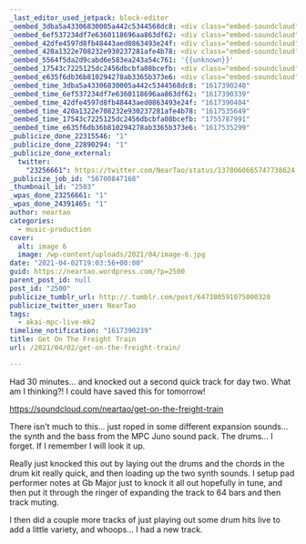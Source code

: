 ```yaml
---
_last_editor_used_jetpack: block-editor
_oembed_3dba5a43306830005a442c5344568dc8: <div class="embed-soundcloud"><iframe title="Get On The Freight Train by NearTao" width="500" height="400" scrolling="no" frameborder="no" src="https://w.soundcloud.com/player/?visual=true&url=https%3A%2F%2Fapi.soundcloud.com%2Ftracks%2F1021168297&show_artwork=true&maxwidth=500&maxheight=750&dnt=1"></iframe></div>
_oembed_6ef537234df7e6360118696aa863df62: <div class="embed-soundcloud"><iframe title="Damn Fool by NearTao" width="500" height="400" scrolling="no" frameborder="no" src="https://w.soundcloud.com/player/?visual=true&url=https%3A%2F%2Fapi.soundcloud.com%2Ftracks%2F1020694858&show_artwork=true&maxwidth=500&maxheight=750&dnt=1"></iframe></div>
_oembed_42dfe4597d8fb48443aed0863493e24f: <div class="embed-soundcloud"><iframe title="Spring Is Here by NearTao" width="500" height="400" scrolling="no" frameborder="no" src="https://w.soundcloud.com/player/?visual=true&url=https%3A%2F%2Fapi.soundcloud.com%2Ftracks%2F1021015936&show_artwork=true&maxwidth=500&maxheight=750&dnt=1"></iframe></div>
_oembed_420a1322e708232e930237281afe4b78: <div class="embed-soundcloud"><iframe title="Where My Boys by NearTao" width="500" height="400" scrolling="no" frameborder="no" src="https://w.soundcloud.com/player/?visual=true&url=https%3A%2F%2Fapi.soundcloud.com%2Ftracks%2F1021593961&show_artwork=true&maxwidth=500&maxheight=750&dnt=1"></iframe></div>
_oembed_5564f5da2d9cabd6e583ea243a54c761: '{{unknown}}'
_oembed_17543c7225125dc2456dbcbfa08bcefb: <div class="embed-soundcloud"><iframe title="Get On The Freight Train by NearTao" width="750" height="400" scrolling="no" frameborder="no" src="https://w.soundcloud.com/player/?visual=true&url=https%3A%2F%2Fapi.soundcloud.com%2Ftracks%2F1021168297&show_artwork=true&maxheight=1000&maxwidth=750"></iframe></div>
_oembed_e635f6db36b810294278ab3365b373e6: <div class="embed-soundcloud"><iframe title="MPC Forums BB 278 - Bahia Destiny by NearTao" width="500" height="400" scrolling="no" frameborder="no" src="https://w.soundcloud.com/player/?visual=true&url=https%3A%2F%2Fapi.soundcloud.com%2Ftracks%2F822495652&show_artwork=true&maxwidth=500&maxheight=750&dnt=1"></iframe></div>
_oembed_time_3dba5a43306830005a442c5344568dc8: "1617390240"
_oembed_time_6ef537234df7e6360118696aa863df62: "1617390339"
_oembed_time_42dfe4597d8fb48443aed0863493e24f: "1617390404"
_oembed_time_420a1322e708232e930237281afe4b78: "1617535649"
_oembed_time_17543c7225125dc2456dbcbfa08bcefb: "1755787991"
_oembed_time_e635f6db36b810294278ab3365b373e6: "1617535299"
_publicize_done_22315546: "1"
_publicize_done_22890294: "1"
_publicize_done_external:
  twitter:
    "23256661": https://twitter.com/NearTao/status/1378060665747738624
_publicize_job_id: "56700847168"
_thumbnail_id: "2503"
_wpas_done_23256661: "1"
_wpas_done_24391465: "1"
author: neartao
categories:
  - music-production
cover:
  alt: image 6
  image: /wp-content/uploads/2021/04/image-6.jpg
date: "2021-04-02T19:03:56+00:00"
guid: https://neartao.wordpress.com/?p=2500
parent_post_id: null
post_id: "2500"
publicize_tumblr_url: http://.tumblr.com/post/647380591075000320
publicize_twitter_user: NearTao
tags:
  - akai-mpc-live-mk2
timeline_notification: "1617390239"
title: Get On The Freight Train
url: /2021/04/02/get-on-the-freight-train/

---
```

Had 30 minutes... and knocked out a second quick track for day two. What am I thinking?! I could have saved this for tomorrow!

https://soundcloud.com/neartao/get-on-the-freight-train

There isn't much to this... just roped in some different expansion sounds... the synth and the bass from the MPC Juno sound pack. The drums... I forget. If I remember I will look it up.

Really just knocked this out by laying out the drums and the chords in the drum kit really quick, and then loading up the two synth sounds. I setup pad performer notes at Gb Major just to knock it all out hopefully in tune, and then put it through the ringer of expanding the track to 64 bars and then track muting.

I then did a couple more tracks of just playing out some drum hits live to add a little variety, and whoops... I had a new track.

